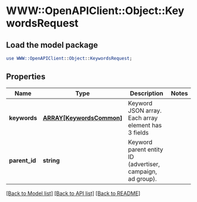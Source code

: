 # WWW::OpenAPIClient::Object::KeywordsRequest

## Load the model package
```perl
use WWW::OpenAPIClient::Object::KeywordsRequest;
```

## Properties
Name | Type | Description | Notes
------------ | ------------- | ------------- | -------------
**keywords** | [**ARRAY[KeywordsCommon]**](KeywordsCommon.md) | Keyword JSON array. Each array element has 3 fields | 
**parent_id** | **string** | Keyword parent entity ID (advertiser, campaign, ad group). | 

[[Back to Model list]](../README.md#documentation-for-models) [[Back to API list]](../README.md#documentation-for-api-endpoints) [[Back to README]](../README.md)


